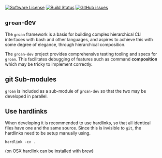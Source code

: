 [![Software License](https://img.shields.io/badge/license-MIT-brightgreen.svg)](LICENSE.md)
[![Build Status](https://travis-ci.com/keithy/groan-dev.svg?branch=master)](https://travis-ci.com/keithy/groan-dev)
[![GitHub issues](https://img.shields.io/github/issues/keithy/groan-dev.svg)](https://github.com/keithy/groan-dev/issues)

## `groan`-dev

The `groan` framework is a basis for building complex hierarchical CLI interfaces with bash and other languages, 
and aspires to achieve this with some degree of elegance, through hierarchical composition.

The `groan-dev` project provides comprehensive testing tooling and specs for `groan`.
This facilitates debugging of features such as command **composition** which
may be tricky to implement correctly.

## git Sub-modules

`groan` is included as a sub-module of `groan-dev` so that the two may be developed in parallel.

## Use hardlinks

When developing it is recommended to use hardlinks, so that all identical files have one and the same source.
Since this is invisible to `git`, the hardlinks need to be setup manually using. 
 
```
hardlink -cv .
```

(on OSX hardlink can be installed with brew)